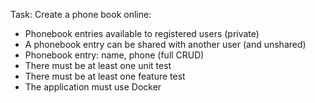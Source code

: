 Task: Create a phone book online:

- Phonebook entries available to registered users (private)
- A phonebook entry can be shared with another user (and unshared)
- Phonebook entry: name, phone (full CRUD)
- There must be at least one unit test
- There must be at least one feature test
- The application must use Docker
